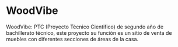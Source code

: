 # WoodVibe
WoodVibe: PTC (Proyecto Técnico Cientifico) de segundo año de bachillerato técnico, este proyecto su función es un sitio de venta de muebles con diferentes secciones de áreas de la casa.

